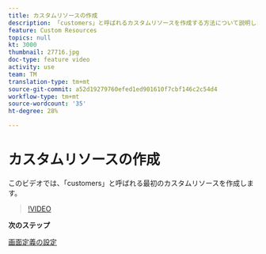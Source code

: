 ```yaml
---
title: カスタムリソースの作成
description: 「customers」と呼ばれるカスタムリソースを作成する方法について説明します。
feature: Custom Resources
topics: null
kt: 3000
thumbnail: 27716.jpg
doc-type: feature video
activity: use
team: TM
translation-type: tm+mt
source-git-commit: a52d19279760efed1ed901610f7cbf146c2c54d4
workflow-type: tm+mt
source-wordcount: '35'
ht-degree: 28%

---
```



# カスタムリソースの作成

このビデオでは、「customers」と呼ばれる最初のカスタムリソースを作成します。

>[!VIDEO](https://video.tv.adobe.com/v/27716?quality=9)

**次のステップ**

[画面定義の設定](./configuring-a-screen-definition-for-a-custom-resource.md)
